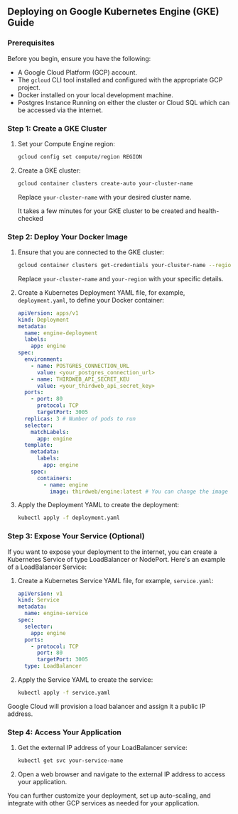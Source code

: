 ## Deploying on Google Kubernetes Engine (GKE) Guide

### Prerequisites

Before you begin, ensure you have the following:

- A Google Cloud Platform (GCP) account.
- The `gcloud` CLI tool installed and configured with the appropriate GCP project.
- Docker installed on your local development machine.
- Postgres Instance Running on either the cluster or Cloud SQL which can be accessed via the internet.

### Step 1: Create a GKE Cluster

1. Set your Compute Engine region:

   ```bash
   gcloud config set compute/region REGION
   ```

2. Create a GKE cluster:

   ```bash
   gcloud container clusters create-auto your-cluster-name
   ```

   Replace `your-cluster-name` with your desired cluster name.

   It takes a few minutes for your GKE cluster to be created and health-checked

### Step 2: Deploy Your Docker Image

1. Ensure that you are connected to the GKE cluster:

   ```bash
   gcloud container clusters get-credentials your-cluster-name --region your-region
   ```

   Replace `your-cluster-name` and `your-region` with your specific details.

2. Create a Kubernetes Deployment YAML file, for example, `deployment.yaml`, to define your Docker container:

   ```yaml
   apiVersion: apps/v1
   kind: Deployment
   metadata:
     name: engine-deployment
     labels:
       app: engine
   spec:
     environment:
       - name: POSTGRES_CONNECTION_URL
         value: <your_postgres_connection_url>
       - name: THIRDWEB_API_SECRET_KEU
         value: <your_thirdweb_api_secret_key>
     ports:
       - port: 80
         protocol: TCP
         targetPort: 3005
     replicas: 3 # Number of pods to run
     selector:
       matchLabels:
         app: engine
     template:
       metadata:
         labels:
           app: engine
       spec:
         containers:
           - name: engine
             image: thirdweb/engine:latest # You can change the image tag as needed.
   ```

3. Apply the Deployment YAML to create the deployment:

   ```bash
   kubectl apply -f deployment.yaml
   ```

### Step 3: Expose Your Service (Optional)

If you want to expose your deployment to the internet, you can create a Kubernetes Service of type LoadBalancer or NodePort. Here's an example of a LoadBalancer Service:

1. Create a Kubernetes Service YAML file, for example, `service.yaml`:

   ```yaml
   apiVersion: v1
   kind: Service
   metadata:
     name: engine-service
   spec:
     selector:
       app: engine
     ports:
       - protocol: TCP
         port: 80
         targetPort: 3005
     type: LoadBalancer
   ```

2. Apply the Service YAML to create the service:

   ```bash
   kubectl apply -f service.yaml
   ```

Google Cloud will provision a load balancer and assign it a public IP address.

### Step 4: Access Your Application

1. Get the external IP address of your LoadBalancer service:

   ```bash
   kubectl get svc your-service-name
   ```

2. Open a web browser and navigate to the external IP address to access your application.

You can further customize your deployment, set up auto-scaling, and integrate with other GCP services as needed for your application.

